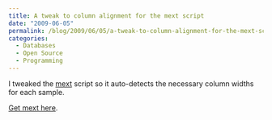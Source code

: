 ```yaml
---
title: A tweak to column alignment for the mext script
date: "2009-06-05"
permalink: /blog/2009/06/05/a-tweak-to-column-alignment-for-the-mext-script/
categories:
  - Databases
  - Open Source
  - Programming
---
```

I tweaked the [mext][1] script so it auto-detects the necessary column widths for each sample.

[Get mext here][2].</p>

 [1]: http://www.xaprb.com/blog/2009/04/11/formatting-mysqladmin-extended-status-nicely/
 [2]: http://www.xaprb.com/mext
